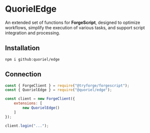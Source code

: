 # QuorielEdge
An extended set of functions for **ForgeScript**, designed to optimize workflows, simplify the execution of various tasks, and support script integration and processing.

## Installation
```
npm i github:quoriel/edge
```

## Connection
```js
const { ForgeClient } = require("@tryforge/forgescript");
const { QuorielEdge } = require("@quoriel/edge");

const client = new ForgeClient({
    extensions: [
        new QuorielEdge()
    ]
});

client.login("...");
```